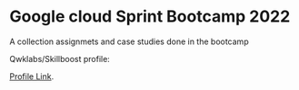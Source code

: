 # Google cloud Sprint Bootcamp 2022
A collection assignmets and case studies done in the bootcamp


Qwklabs/Skillboost profile:


[Profile Link](https://www.cloudskillsboost.google/public_profiles/de4ea2a3-63ef-4d20-a9af-eb16d77ec1d4).
